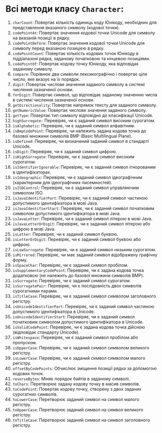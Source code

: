 # Всі методи класу `Character`:
1. `charCount`: Повертає кількість одиниць коду Юнікоду, необхідних для представлення вказаного символу (кодової точки).
2. `codePointAt`: Повертає значення кодової точки Unicode для символу на вказаній позиції в рядку.
3. `codePointBefore`: Повертає значення кодової точки Unicode для символу перед вказаною позицією в рядку.
4. `codePointCount`: Повертає кількість кодових точок Юнікоду в піддіапазоні рядка, заданому початковою та кінцевою позиціями.
5. `codePointOf`: Повертає кодову точку Юнікоду, яка відповідає заданому символу.
6. `compare`: Порівнює два символи лексикографічно і повертає ціле число, яке вказує на їх порядок.
7. `digit`: Повертає числове значення заданого символу в системі числення зазначеної основи.
8. `forDigit`: Повертає символ, що відповідає заданому значенню числа в системі числення зазначеної основи.
9. `getDirectionality`: Повертає напрямок тексту для заданого символу.
10. `getNumericValue`: Повертає числове значення заданого символу.
11. `getType`: Повертає тип символу відповідно до класифікації Unicode.
12. `highSurrogate:` Перевіряє, чи є заданий символ високим сурогатом.
13. `isAlphabetic`: Перевіряє, чи є заданий символ алфавітним.
14. `isBmpCodePoint`: Перевіряє, чи належить задана кодова точка до базової множини символів BMP (Basic Multilingual Plane).
15. `isDefined`: Перевіряє, чи визначений заданий символ в стандарті Unicode.
16. `isDigit`: Перевіряє, чи є заданий символ цифрою.
17. `isHighSurrogate`: Перевіряє, чи є заданий символ високим сурогатом.
18. `isIdentifierIgnorable`: Перевіряє, чи є заданий символ ігнорованим в ідентифікаторах.
19. `isIdeographic`: Перевіряє, чи є заданий символ ідеографічним (характерним для ідеографічних писемностей).
20. `isISOControl`: Перевіряє, чи є заданий символ управляючим символом ISO.
21. `isJavaIdentifierPart`: Перевіряє, чи є заданий символ частиною допустимого ідентифікатора в мові Java.
22. `isJavaIdentifierStart`: Перевіряє, чи є заданий символ початковим символом допустимого ідентифікатора в мові Java.
23. `isJavaLetter`: Перевіряє, чи є заданий символ літерою в мові Java.
24. `isJavaLetterOrDigit`: Перевіряє, чи є заданий символ літерою або цифрою в мові Java.
25. `isLetter`: Перевіряє, чи є заданий символ буквою.
26. `isLetterOrDigit`: Перевіряє, чи є заданий символ буквою або цифрою.
27. `isLowSurrogate`: Перевіряє, чи є заданий символ низьким сурогатом.
28. `isMirrored`: Перевіряє, чи має заданий символ відображену графічну форму.
29. `isSpaceChar`: Перевіряє, чи є заданий символ пробілом.
30. `isSupplementaryCodePoint`: Перевіряє, чи є задана кодова точка додатковою (не належить до базової множини символів BMP).
31. `isSurrogate`: Перевіряє, чи є заданий символ сурогатом.
32. `isSurrogatePair`: Перевіряє, чи є послідовність двох символів сурогатними парами.
33. `isTitleCase`: Перевіряє, чи є заданий символ символом заголовного регістру.
34. `isUnicodeIdentifierPart`: Перевіряє, чи є заданий символ частиною допустимого ідентифікатора в Unicode.
35. `isUnicodeIdentifierStart`: Перевіряє, чи є заданий символ початковим символом допустимого ідентифікатора в Unicode.
36. `isValidCodePoint`: Перевіряє, чи є задана кодова точка дійсною (відповідає стандарту Unicode).
37. `isWhitespace`: Перевіряє, чи є заданий символ пробілом або пропуском.
38. `isUpperCase`: Перевіряє, чи є заданий символ символом великого регістру.
39. `isLowerCase`: Перевіряє, чи є заданий символ символом малого регістру.
40. `offsetByCodePoints`: Обчислює зміщення позиції рядка за допомогою кодових точок.
41. `reverseBytes`: Міняє порядок байтів в заданому символі.
42. `toChars`: Перетворює задану кодову точку в масив символів.
43. `toCodePoint`: Повертає кодову точку, створену з двох заданих сурогатних символів.
44. `toLowerCase`: Перетворює заданий символ на символ малого регістру.
45. `toUpperCase`: Перетворює заданий символ на символ великого регістру.
46. `toTitleCase`: Перетворює заданий символ на символ заголовного регістру.